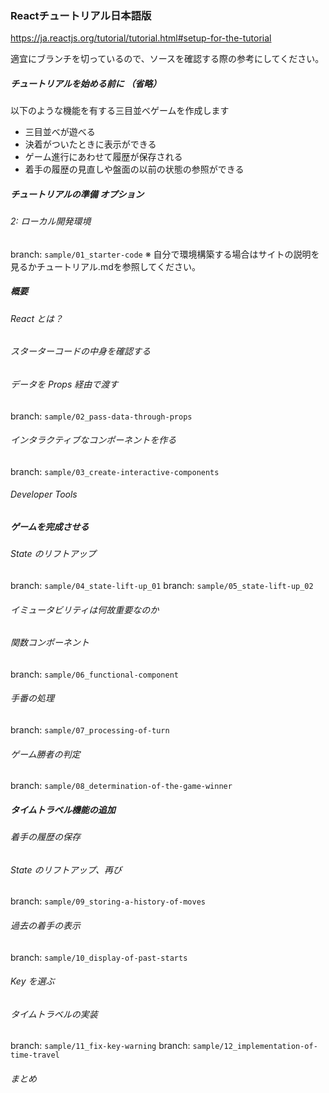 ### Reactチュートリアル日本語版
https://ja.reactjs.org/tutorial/tutorial.html#setup-for-the-tutorial


適宜にブランチを切っているので、ソースを確認する際の参考にしてください。

##### チュートリアルを始める前に （省略）
以下のような機能を有する三目並べゲームを作成します
- 三目並べが遊べる
- 決着がついたときに表示ができる
- ゲーム進行にあわせて履歴が保存される
- 着手の履歴の見直しや盤面の以前の状態の参照ができる

##### チュートリアルの準備 オプション
###### 2: ローカル開発環境
branch: `sample/01_starter-code`
※ 自分で環境構築する場合はサイトの説明を見るかチュートリアル.mdを参照してください。

##### 概要
###### React とは？
###### スターターコードの中身を確認する
###### データを Props 経由で渡す
branch: `sample/02_pass-data-through-props`
###### インタラクティブなコンポーネントを作る
branch: `sample/03_create-interactive-components`
###### Developer Tools

##### ゲームを完成させる
###### State のリフトアップ
branch: `sample/04_state-lift-up_01`
branch: `sample/05_state-lift-up_02`
###### イミュータビリティは何故重要なのか
###### 関数コンポーネント
branch: `sample/06_functional-component`
###### 手番の処理
branch: `sample/07_processing-of-turn`
###### ゲーム勝者の判定
branch: `sample/08_determination-of-the-game-winner`

##### タイムトラベル機能の追加
###### 着手の履歴の保存
###### State のリフトアップ、再び
branch: `sample/09_storing-a-history-of-moves`
###### 過去の着手の表示
branch: `sample/10_display-of-past-starts`
###### Key を選ぶ
###### タイムトラベルの実装
branch: `sample/11_fix-key-warning`
branch: `sample/12_implementation-of-time-travel`
###### まとめ